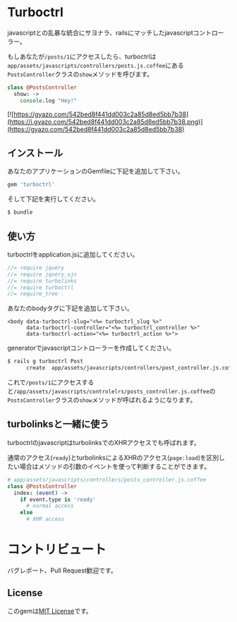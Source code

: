 # Turboctrl

javascriptとの乱暴な統合にサヨナラ、railsにマッチしたjavascriptコントローラー。

もしあなたが`/posts/1`にアクセスしたら、turboctrlは`app/assets/javascripts/controllers/posts.js.coffee`にある`PostsController`クラスの`show`メソッドを呼びます。

```coffeescript
class @PostsController
  show: ->
    console.log "Hey!"
```

[![https://gyazo.com/542bed8f441dd003c2a85d8ed5bb7b38](https://i.gyazo.com/542bed8f441dd003c2a85d8ed5bb7b38.png)](https://gyazo.com/542bed8f441dd003c2a85d8ed5bb7b38)

## インストール

あなたのアプリケーションのGemfileに下記を追加して下さい。

```ruby
gem 'turboctrl'
```

そして下記を実行してください。

```sh
$ bundle
```

## 使い方

turboctrlをapplication.jsに追加してください。

```javascript
//= require jquery
//= require jquery_ujs
//= require turbolinks
//= require turboctrl
//= require_tree .
```

あなたのbodyタグに下記を追加して下さい。

```html5
<body data-turboctrl-slug="<%= turboctrl_slug %>"
      data-turboctrl-controller="<%= turboctrl_controller %>"
      data-turboctrl-action="<%= turboctrl_action %>">
```

generatorでjavascriptコントローラーを作成してください。

```sh
$ rails g turboctrl Post
      create  app/assets/javascripts/controllers/post_controller.js.coffee
```

これで`/posts/1`にアクセスすると`/app/assets/javascripts/controlelrs/posts_controller.js.coffee`の`PostsController`クラスの`show`メソッドが呼ばれるようになります。

## turbolinksと一緒に使う

turboctrlのjavascriptはturbolinksでのXHRアクセスでも呼ばれます。

通常のアクセス(`ready`)とturbolinksによるXHRのアクセス(`page:load`)を区別したい場合はメソッドの引数のイベントを使って判断することができます。

```coffeescript
# app/assets/javascripts/controllers/posts_controller.js.coffee
class @PostsController
  index: (event) ->
    if event.type is 'ready'
      # normal access
    else
      # XHR access
```

# コントリビュート

バグレポート、Pull Request歓迎です。

## License

このgemは[MIT License](http://opensource.org/licenses/MIT)です。
